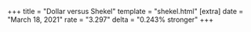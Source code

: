 +++
title = "Dollar versus Shekel"
template = "shekel.html"
[extra]
date = "March 18, 2021"
rate = "3.297"
delta = "0.243% stronger"
+++
